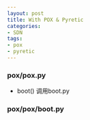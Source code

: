 ```yaml
---
layout: post
title: With POX & Pyretic
categories:
- SDN 
tags:
- pox
- pyretic
---
```


### pox/pox.py
+ boot() 调用boot.py

### pox/pox/boot.py




